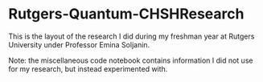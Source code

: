 # Rutgers-Quantum-CHSHResearch

This is the layout of the research I did during my freshman year at Rutgers University under Professor Emina Soljanin.

Note: the miscellaneous code notebook contains information I did not use for my research, but instead experimented with.
